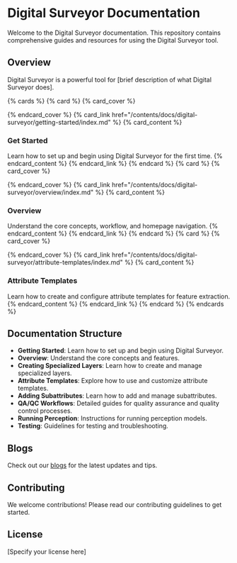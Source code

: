 # Digital Surveyor Documentation

Welcome to the Digital Surveyor documentation. This repository contains comprehensive guides and resources for using the Digital Surveyor tool.

## Overview

Digital Surveyor is a powerful tool for [brief description of what Digital Surveyor does].

{% cards %}
{% card %}
  {% card_cover %}
  <!-- Optional: Add an image here -->
  {% endcard_cover %}
  {% card_link href="/contents/docs/digital-surveyor/getting-started/index.md" %}
  {% card_content %}
  ### Get Started
  Learn how to set up and begin using Digital Surveyor for the first time.
  {% endcard_content %}
  {% endcard_link %}
{% endcard %}
{% card %}
  {% card_cover %}
  <!-- Optional: Add an image here -->
  {% endcard_cover %}
  {% card_link href="/contents/docs/digital-surveyor/overview/index.md" %}
  {% card_content %}
  ### Overview
  Understand the core concepts, workflow, and homepage navigation.
  {% endcard_content %}
  {% endcard_link %}
{% endcard %}
{% card %}
  {% card_cover %}
  <!-- Optional: Add an image here -->
  {% endcard_cover %}
  {% card_link href="/contents/docs/digital-surveyor/attribute-templates/index.md" %}
  {% card_content %}
  ### Attribute Templates
  Learn how to create and configure attribute templates for feature extraction.
  {% endcard_content %}
  {% endcard_link %}
{% endcard %}
{% endcards %}

## Documentation Structure

- **Getting Started**: Learn how to set up and begin using Digital Surveyor.
- **Overview**: Understand the core concepts and features.
- **Creating Specialized Layers**: Learn how to create and manage specialized layers.
- **Attribute Templates**: Explore how to use and customize attribute templates.
- **Adding Subattributes**: Learn how to add and manage subattributes.
- **QA/QC Workflows**: Detailed guides for quality assurance and quality control processes.
- **Running Perception**: Instructions for running perception models.
- **Testing**: Guidelines for testing and troubleshooting.

## Blogs

Check out our [blogs](contents/blogs) for the latest updates and tips.

## Contributing

We welcome contributions! Please read our contributing guidelines to get started.

## License

[Specify your license here] 